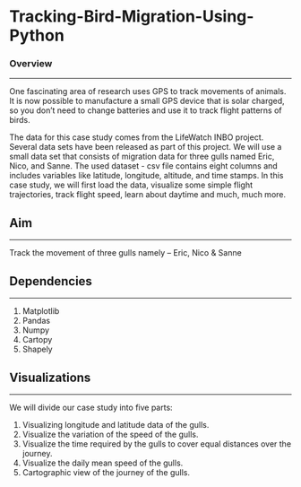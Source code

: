 # Tracking-Bird-Migration-Using-Python
### Overview 
---
One fascinating area of research uses GPS to track movements of animals. It is now possible to manufacture a small GPS device that is solar charged, so you don’t need to change batteries and use it to track flight patterns of birds.

The data for this case study comes from the LifeWatch INBO project. Several data sets have been released as part of this project. We will use a small data set that consists of migration data for three gulls named Eric, Nico, and Sanne. The used dataset - csv file contains eight columns and includes variables like latitude, longitude, altitude, and time stamps. In this case study, we will first load the data, visualize some simple flight trajectories, track flight speed, learn about daytime and much, much more.

## Aim
---
Track the movement of three gulls namely – Eric, Nico & Sanne

## Dependencies
---
1. Matplotlib
2. Pandas
3. Numpy
4. Cartopy
5. Shapely

## Visualizations
---
We will divide our case study into five parts:
1. Visualizing longitude and latitude data of the gulls.
2. Visualize the variation of the speed of the gulls.
3. Visualize the time required by the gulls to cover equal distances over the journey.
4. Visualize the daily mean speed of the gulls.
5. Cartographic view of the journey of the gulls.
